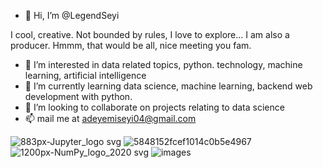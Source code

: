 - 👋 Hi, I’m @LegendSeyi

I cool, creative. 
Not bounded by rules, 
I love to explore... 
I am also a producer.
Hmmm, that would be all, nice meeting you fam.


- 👀 I’m interested in data related topics, python.
technology, machine learning, artificial intelligence 
- 🌱 I’m currently learning data science, machine learning, backend web development with python.
- 💞️ I’m looking to collaborate on projects relating to data science 
- 📫 mail me at adeyemiseyi04@gmail.com

![883px-Jupyter_logo svg](https://user-images.githubusercontent.com/110699580/190903080-c3712b10-a9e1-4135-9d02-a834501e8019.png) ![5848152fcef1014c0b5e4967](https://user-images.githubusercontent.com/110699580/190902963-4ea9a217-dde8-45f5-8270-e549281f3334.png) ![1200px-NumPy_logo_2020 svg](https://user-images.githubusercontent.com/110699580/190903041-5bb8efc3-118b-4e80-9d37-f03cff795657.png) ![images](https://user-images.githubusercontent.com/110699580/190903108-abf9e9ac-fbbe-413d-8fa2-0b6541ba13f5.png) 
